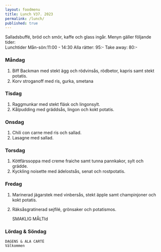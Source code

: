 ```yaml
---
layout: foodmenu
title: Lunch V37. 2023
permalink: /lunch/
published: true
---
```

Salladsbuffé, bröd och smör, kaffe och glass ingår.
Menyn gäller följande tider:  
Lunchtider  Mån-sön:11:00 - 14:30
Alla rätter: 95:- Take away: 80:-
                                
### Måndag

1. Biff Backman med stekt ägg och rödvinsås, rödbetor, kapris samt stekt potatis.
2. Korv stroganoff med ris, gurka, smetana

### Tisdag
1. Raggmunkar med stekt fläsk och lingonsylt.
2. Kålpudding med gräddsås, lingon och kokt potatis.

### Onsdag
1. Chili con carne med ris och sallad.
2. Lasagne med sallad.

### Torsdag
1. Köttfärssoppa med creme fraiche samt tunna pannkakor, sylt och grädde. 
2. Kyckling noisette med ädelostsås, senat och rostpotatis.

### Fredag  
1. Marinerad jägarstek med vinbersås, stekt äpple samt champinjoner och kokt potatis.
2. Räksåsgratinerad sejfilé, grönsaker och potatismos. 
 

     SMAKLIG MÅLTId
  
  ### Lördag & Söndag 
    DAGENS & ALA CARTÈ
    Välkommen
    
       
    

   
    
   
     
